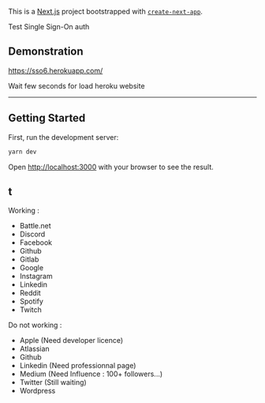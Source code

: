 This is a [Next.js](https://nextjs.org/) project bootstrapped with [`create-next-app`](https://github.com/vercel/next.js/tree/canary/packages/create-next-app).

Test Single Sign-On auth

## Demonstration

https://sso6.herokuapp.com/

Wait few seconds for load heroku website

---

## Getting Started

First, run the development server:

```bash
yarn dev
```

Open [http://localhost:3000](http://localhost:3000) with your browser to see the result.

## t

Working :

- Battle.net
- Discord
- Facebook
- Github
- Gitlab
- Google
- Instagram
- Linkedin
- Reddit
- Spotify
- Twitch

Do not working :

- Apple (Need developer licence)
- Atlassian
- Github
- Linkedin (Need professionnal page)
- Medium (Need Influence : 100+ followers...)
- Twitter (Still waiting)
- Wordpress
